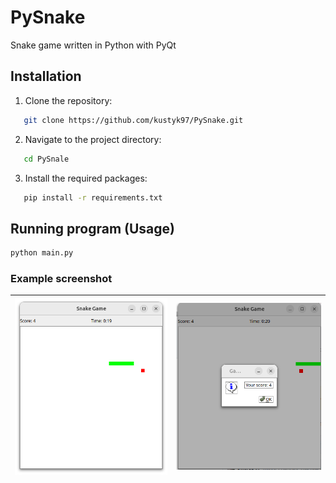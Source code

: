 # PySnake
Snake game written in Python with PyQt


## Installation
1. Clone the repository:
 ```bash
    git clone https://github.com/kustyk97/PySnake.git
 ```
2. Navigate to the project directory:
 ```bash
    cd PySnale
 ```
3. Install the required packages:
 ```bash
    pip install -r requirements.txt
 ```

## Running program (Usage)

```bash
python main.py
```

### Example screenshot
| ![Game](figures/screenshot1.png) | ![Game over](figures/screenshot2.png) |
|-----------------------------------|----------------------------------|
